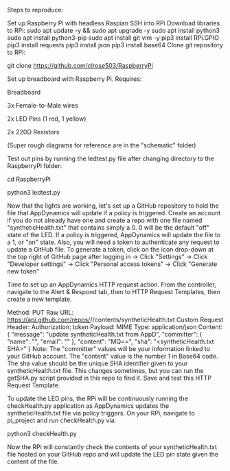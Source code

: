Steps to reproduce:

Set up Raspberry Pi with headless Raspian
SSH into RPi
Download libraries to RPi:
sudo apt update -y && sudo apt upgrade -y
sudo apt install python3
sudo apt install python3-pip
sudo apt install git vim -y
pip3 install RPi.GPIO
pip3 install requests
pip3 install json
pip3 install base64
Clone git repository to RPi:

git clone https://github.com/clrose503/RaspberryPi

Set up breadboard with Raspberry Pi. Requires:

Breadboard

3x Female-to-Male wires

2x LED Pins (1 red, 1 yellow)

2x 220Ω Resistors

(Super rough diagrams for reference are in the "schematic" folder)

Test out pins by running the ledtest.py file after changing directory to the RaspberryPi folder:

cd RaspberryPi

python3 ledtest.py

Now that the lights are working, let's set up a GitHub repository to hold the file that AppDynamics will update if a policy is triggered. Create an account if you do not already have one and create a repo with one file named "syntheticHealth.txt" that contains simply a 0. 0 will be the default "off" state of the LED. If a policy is triggered, AppDynamics will update the file to a 1, or "on" state. Also, you will need a token to authenticate any request to update a GitHub file. To generate a token, click on the icon drop-down at the top right of GitHub page after logging in -> Click "Settings" -> Click "Developer settings" -> Click "Personal access tokens" -> Click "Generate new token"

Time to set up an AppDynamics HTTP request action. From the controller, navigate to the Alert & Respond tab, then to HTTP Request Templates, then create a new template.

Method: PUT
Raw URL: https://api.github.com/repos/<your username>/<your repo>/contents/syntheticHealth.txt
Custom Request Header:
Authorization: token <your token>
Payload:
MIME Type: application/json
Content:
{
  "message": "update syntheticHealth.txt from AppD",
  "committer": {
    "name": "<your name>",
    "email": "<your email>"
  },
  "content": "MQ==",
  "sha": "<syntheticHealth.txt SHA>"
}
Note: The "committer" values will be your information linked to your GitHub account. The "content" value is the number 1 in Base64 code. The sha value should be the unique SHA identifier given to your syntheticHealth.txt file. This changes sometimes, but you can run the getSHA.py script provided in this repo to find it. Save and test this HTTP Request Template.

To update the LED pins, the RPi will be continuously running the checkHealth.py application as AppDynamics updates the syntheticHealth.txt file via policy triggers. On your RPi, navigate to pi_project and run checkHealth.py via:

python3 checkHealth.py

Now the RPi will constantly check the contents of your syntheticHealth.txt file hosted on your GitHub repo and will update the LED pin state given the content of the file.
